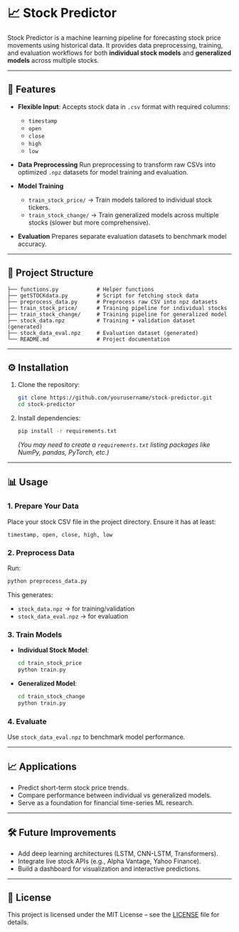 # 📈 Stock Predictor

Stock Predictor is a machine learning pipeline for forecasting stock price movements using historical data. It provides data preprocessing, training, and evaluation workflows for both **individual stock models** and **generalized models** across multiple stocks.

---

## 🚀 Features

* **Flexible Input**: Accepts stock data in `.csv` format with required columns:

  * `timestamp`
  * `open`
  * `close`
  * `high`
  * `low`
* **Data Preprocessing**
  Run preprocessing to transform raw CSVs into optimized `.npz` datasets for model training and evaluation.
* **Model Training**

  * `train_stock_price/` → Train models tailored to individual stock tickers.
  * `train_stock_change/` → Train generalized models across multiple stocks (slower but more comprehensive).
* **Evaluation**
  Prepares separate evaluation datasets to benchmark model accuracy.

---

## 📂 Project Structure

```
├── functions.py            # Helper functions
├── getSTOCKdata.py         # Script for fetching stock data
├── preprocess_data.py      # Preprocess raw CSV into npz datasets
├── train_stock_price/      # Training pipeline for individual stocks
├── train_stock_change/     # Training pipeline for generalized model
├── stock_data.npz          # Training + validation dataset (generated)
├── stock_data_eval.npz     # Evaluation dataset (generated)
└── README.md               # Project documentation
```

---

## ⚙️ Installation

1. Clone the repository:

   ```bash
   git clone https://github.com/yourusername/stock-predictor.git
   cd stock-predictor
   ```
2. Install dependencies:

   ```bash
   pip install -r requirements.txt
   ```

   *(You may need to create a `requirements.txt` listing packages like NumPy, pandas, PyTorch, etc.)*

---

## 📊 Usage

### 1. Prepare Your Data

Place your stock CSV file in the project directory. Ensure it has at least:

```
timestamp, open, close, high, low
```

### 2. Preprocess Data

Run:

```bash
python preprocess_data.py
```

This generates:

* `stock_data.npz` → for training/validation
* `stock_data_eval.npz` → for evaluation

### 3. Train Models

* **Individual Stock Model**:

  ```bash
  cd train_stock_price
  python train.py
  ```
* **Generalized Model**:

  ```bash
  cd train_stock_change
  python train.py
  ```

### 4. Evaluate

Use `stock_data_eval.npz` to benchmark model performance.

---

## 📈 Applications

* Predict short-term stock price trends.
* Compare performance between individual vs generalized models.
* Serve as a foundation for financial time-series ML research.

---

## 🛠️ Future Improvements

* Add deep learning architectures (LSTM, CNN-LSTM, Transformers).
* Integrate live stock APIs (e.g., Alpha Vantage, Yahoo Finance).
* Build a dashboard for visualization and interactive predictions.

---

## 📜 License

This project is licensed under the MIT License – see the [LICENSE](LICENSE) file for details.

